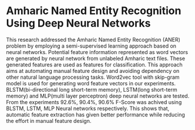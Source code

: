 # Amharic Named Entity Recognition Using Deep Neural Networks
This research addressed the Amharic Named Entity Recognition (ANER) problem by employing a semi-supervised learning approach based on neural networks. Potential feature information represented as word vectors are generated by neural network from unlabeled Amharic text files. These generated features are used as features for classification. This approach aims at automating manual feature design and avoiding dependency on other natural language processing tasks. Word2vec tool with skip-gram model is used for generating word feature vectors in our experiments. BLSTM(bi-directional long short-term memory), LSTM(long short-term memory) and MLP(multi layer perceptron) deep neural networks are tested. From the experiments 92.6%, 90.4%, 90.6% F-Score was achived using BLSTM, LSTM, MLP Neural networks respectively. This shows that, automatic feature extraction has given better performance while reducing the effort in manual feature design.

